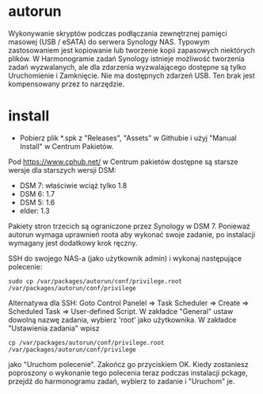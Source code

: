 # autorun
Wykonywanie skryptów podczas podłączania zewnętrznej pamięci masowej (USB / eSATA) do serwera Synology NAS. Typowym zastosowaniem jest kopiowanie lub tworzenie kopii zapasowych niektórych plików. 
W Harmonogramie zadań Synology istnieje możliwość tworzenia zadań wyzwalanych, ale dla zdarzenia wyzwalającego dostępne są tylko Uruchomienie i Zamknięcie. Nie ma dostępnych zdarzeń USB. Ten brak jest kompensowany przez to narzędzie.  

# install
* Pobierz plik *.spk z "Releases", "Assets" w Githubie i użyj "Manual Install" w Centrum Pakietów.

Pod https://www.cphub.net/ w Centrum pakietów dostępne są starsze wersje dla starszych wersji DSM:
* DSM 7: właściwie wciąż tylko 1.8
* DSM 6: 1.7
* DSM 5: 1.6
* elder: 1.3

Pakiety stron trzecich są ograniczone przez Synology w DSM 7. Ponieważ autorun wymaga uprawnień roota 
aby wykonać swoje zadanie, po instalacji wymagany jest dodatkowy krok ręczny.

SSH do swojego NAS-a (jako użytkownik admin) i wykonaj następujące polecenie:

```shell
sudo cp /var/packages/autorun/conf/privilege.root /var/packages/autorun/conf/privilege
```
Alternatywa dla SSH: 
Goto Control Panelel => Task Scheduler => Create => Scheduled Task => User-defined Script. W zakładce "General" ustaw dowolną nazwę zadania, wybierz 'root' jako użytkownika. W zakładce "Ustawienia zadania" wpisz  
```shell
cp /var/packages/autorun/conf/privilege.root /var/packages/autorun/conf/privilege
```
jako "Uruchom polecenie". Zakończ go przyciskiem OK. Kiedy zostaniesz poproszony o wykonanie tego polecenia teraz podczas instalacji pckage, przejdź do harmonogramu zadań, wybierz to zadanie i "Uruchom" je. 

